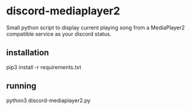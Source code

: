 # discord-mediaplayer2
Small python script to display current playing song from a MediaPlayer2 compatible service as your discord status.

## installation

pip3 install -r requirements.txt

## running

python3 discord-mediaplayer2.py
